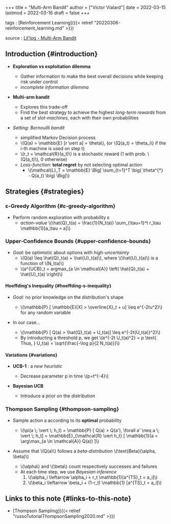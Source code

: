 +++
title = "Multi-Arm Bandit"
author = ["Victor Vialard"]
date = 2022-03-15
lastmod = 2022-03-16
draft = false
+++

tags
: [Reinforcement Learning]({{< relref "20220306-reinforcement_learning.md" >}})

source
: [Lil'log - Multi-Arm Bandit](https://lilianweng.github.io/posts/2018-01-23-multi-armed-bandit/)


## Introduction {#introduction}

-   **Exploration vs exploitation dilemma**
    -   Gather information to make the best overall decisions while keeping risk under control
    -   _incomplete information dilemma_

-   **Multi-arm bandit**
    -   Explores this trade-off
    -   Find the best strategy to achieve the highest _long-term rewards_ from a set of _slot-machines_, each with their own probabilities

-   _Setting: Bernouilli bandit_
    -   simplified Markov Decision process
    -   \\(Q(a) = \mathbb{E} [r \vert a] = \theta\\), (or \\(Q(a\_t) = \theta\_i\\) if the i-th machine is used on step t)
    -   \\(r\_t = \mathcal{R}(a\_t)\\) is a stochastic reward (1 with prob. \\(Q(a\_t)\\), 0 otherwise)
    -   _Loss-function:_ **total regret** by not selecting optimal action
        -   \\(\mathcal{L}\_T = \mathbb{E} \Big[ \sum\_{t=1}^T \big( \theta^{\*} - Q(a\_t) \big) \Big]\\)


## Strategies {#strategies}


### ε-Greedy Algorithm {#ε-greedy-algorithm}

-   Perform random exploration with probability ε
    -   _action-value_ \\(\hat{Q}\_t(a) = \frac{1}{N\_t(a)} \sum\_{\tau=1}^t r\_\tau \mathbb{1}[a\_\tau = a]\\)


### Upper-Confidence Bounds {#upper-confidence-bounds}

-   _Goal:_ be optimistic about options with _high-uncertainty_
    -   \\(Q(a) \leq \hat{Q}\_t(a) + \hat{U}\_t(a)\\), where \\(\hat{U}\_t(a)\\) is a function of \\(N\_t(a)\\)
    -   \\(a^{UCB}\_t = argmax\_{a \in \mathcal{A}} \left( \hat{Q}\_t(a) + \hat{U}\_t(a) \right)\\)


#### Hoeffding's Inequality {#hoeffding-s-inequality}

-   _Goal:_ no prior knowledge on the distribution's shape
    -   \\(\mathbb{P} [ \mathbb{E}[X] > \overline{X}\_t + u] \leq e^{-2tu^2}\\) for any random variable

-   In our case...
    -   \\(\mathbb{P} [ Q(a) > \hat{Q}\_t(a) + U\_t(a)] \leq e^{-2t{U\_t(a)}^2}\\)
    -   By introducting a threshold p, we get \\(e^{-2t U\_t(a)^2} = p \text{  Thus, } U\_t(a) = \sqrt{\frac{-\log p}{2 N\_t(a)}}\\)


#### Variations {#variations}

-   **UCB-1** : a _new heuristic_
    -   Decrease parameter p in time \\(p=t^{-4}\\)

-   **Bayesian UCB**
    -   Introduce a prior on the distribution


### Thompson Sampling {#thompson-sampling}

-   Sample action a according to its **optimal** probability
    -   \\(\pi(a \\; \vert \\; h\_t) = \mathbb{P} [ Q(a) > Q(a'), \forall a' \neq a \\; \vert \\; h\_t] = \mathbb{E}\_{\mathcal{R} \vert h\_t} [ \mathbb{1}(a = \arg\max\_{a \in \mathcal{A}} Q(a)) ]\\)

-   Assume that \\(Q(a)\\) follows a _beta-distribution_ \\(\text{Beta}(\alpha, \beta)\\)
    -   \\(\alpha\\) and \\(\beta\\) count respectively successes and failures
    -   At each time step, we use _Bayesian inference_
        1.  \\(\alpha\_i \leftarrow \alpha\_i + r\_t \mathbb{1}[a^{TS}\_t = a\_i]\\)
        2.  \\(\beta\_i \leftarrow \beta\_i + (1-r\_t) \mathbb{1} [a^{TS}\_t = a\_i]\\)


## Links to this note {#links-to-this-note}

-   [Thompson Sampling]({{< relref "russoTutorialThompsonSampling2020.md" >}})
